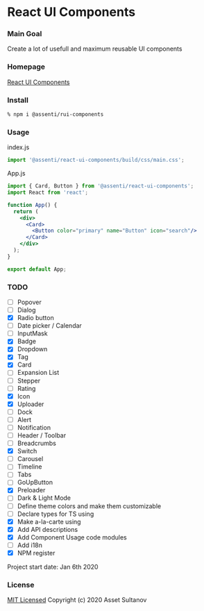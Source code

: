# React UI Components

### Main Goal
Create a lot of usefull and maximum reusable UI components

### Homepage
[React UI Components](https://r-ui-components.netlify.com/)

### Install
```bash
% npm i @assenti/rui-components
```

### Usage
index.js
```jsx
import '@assenti/react-ui-components/build/css/main.css';
```
App.js
```jsx
import { Card, Button } from '@assenti/react-ui-components';
import React from 'react';

function App() {
  return (
    <div>
      <Card>
        <Button color="primary" name="Button" icon="search"/>
      </Card>
    </div>
  );
}

export default App;
```


### TODO
- [ ] Popover
- [ ] Dialog
- [X] Radio button
- [ ] Date picker / Calendar
- [ ] InputMask 
- [X] Badge
- [X] Dropdown
- [X] Tag
- [X] Card
- [ ] Expansion List
- [ ] Stepper
- [ ] Rating
- [X] Icon
- [X] Uploader
- [ ] Dock
- [ ] Alert
- [ ] Notification
- [ ] Header / Toolbar
- [ ] Breadcrumbs
- [X] Switch
- [ ] Carousel
- [ ] Timeline
- [ ] Tabs
- [ ] GoUpButton
- [X] Preloader
- [ ] Dark & Light Mode
- [ ] Define theme colors and make them customizable
- [ ] Declare types for TS using
- [X] Make a-la-carte using 
- [X] Add API descriptions
- [X] Add Component Usage code modules
- [ ] Add i18n
- [X] NPM register

Project start date: Jan 6th 2020

### License

[MIT Licensed](/LICENSE)
Copyright (c) 2020 Asset Sultanov
